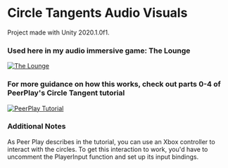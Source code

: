 # Circle Tangents Audio Visuals
Project made with Unity 2020.1.0f1.

### Used here in my audio immersive game: The Lounge
[![The Lounge](https://img.youtube.com/vi/U3otkYJlQe8/0.jpg)](https://www.youtube.com/watch?v=U3otkYJlQe8)

### For more guidance on how this works, check out parts 0-4 of PeerPlay's Circle Tangent tutorial
[![PeerPlay Tutorial](https://img.youtube.com/vi/osZF7BCB8kk/0.jpg)](https://www.youtube.com/watch?v=osZF7BCB8kk)

### Additional Notes
As Peer Play describes in the tutorial, you can use an Xbox controller to interact with the circles. To get this interaction to work, you'd have to uncomment the PlayerInput function and set up its input bindings.
